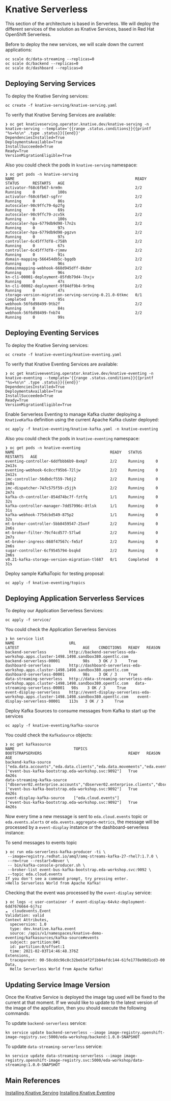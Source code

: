 # Knative Serverless

This section of the architecture is based in Serverless. We will deploy the different
services of the solution as Knative Services, based in Red Hat OpenShift Serverless.

Before to deploy the new services, we will scale down the current applications:

```shell
oc scale dc/data-streaming --replicas=0
oc scale dc/backend --replicas=0
oc scale dc/dashboard --replicas=0
```

## Deploying Serving Services

To deploy the Knative Serving services:

```shell
oc create -f knative-serving/knative-serving.yaml
```

To verify that Knative Serving Services are available:

```shell
❯ oc get knativeserving.operator.knative.dev/knative-serving -n knative-serving --template='{{range .status.conditions}}{{printf "%s=%s\n" .type .status}}{{end}}'
DependenciesInstalled=True
DeploymentsAvailable=True
InstallSucceeded=True
Ready=True
VersionMigrationEligible=True
```

Also you could check the pods in `knative-serving` namespace:

```shell
❯ oc get pods -n knative-serving
NAME                                                     READY   STATUS      RESTARTS   AGE
activator-f68c6fb67-krm9n                                2/2     Running     0          100s
activator-f68c6fb67-sgfrr                                2/2     Running     0          86s
autoscaler-98c9ffc79-6p2fg                               2/2     Running     0          69s
autoscaler-98c9ffc79-zcv5k                               2/2     Running     0          100s
autoscaler-hpa-6779db9d98-l7n2s                          2/2     Running     0          97s
autoscaler-hpa-6779db9d98-pgzvn                          2/2     Running     0          97s
controller-6c45ff7df8-c758h                              2/2     Running     0          67s
controller-6c45ff7df8-rjmmv                              2/2     Running     0          91s
domain-mapping-566454db5c-bgqdb                          2/2     Running     0          96s
domainmapping-webhook-668d945dff-8kdmr                   2/2     Running     0          96s
kn-cli-00001-deployment-85fdb79d4-lhxjv                  2/2     Running     0          47s
kn-cli-00002-deployment-9f84df9b4-9r9nq                  2/2     Running     0          47s
storage-version-migration-serving-serving-0.21.0-6tkmc   0/1     Completed   0          95s
webhook-56f6d98499-9tb2f                                 2/2     Running     0          84s
webhook-56f6d98499-fnb74                                 2/2     Running     0          99s
```

## Deploying Eventing Services

To deploy the Knative Serving services:

```shell
oc create -f knative-eventing/knative-eventing.yaml
```

To verify that Knative Eventing Services are available:

```shell
❯ oc get knativeeventing.operator.knative.dev/knative-eventing -n knative-eventing --template='{{range .status.conditions}}{{printf "%s=%s\n" .type .status}}{{end}}'
DependenciesInstalled=True
DeploymentsAvailable=True
InstallSucceeded=True
Ready=True
VersionMigrationEligible=True
```

Enable Serverless Eventing to manage Kafka cluster deploying a `KnativeKafka` definition using
the current Apache Kafka cluster deployed:

```shell
oc apply -f knative-eventing/knative-kafka.yaml -n knative-eventing
```

Also you could check the pods in `knative-eventing` namespace:

```shell
❯ oc get pods -n knative-eventing
NAME                                          READY   STATUS      RESTARTS   AGE
eventing-controller-6ddfbbb6b9-8xmp7          2/2     Running     0          2m13s
eventing-webhook-6c8ccf95b6-72ljw             2/2     Running     0          2m12s
imc-controller-56dbdcf559-7k6j2               2/2     Running     0          2m8s
imc-dispatcher-747c575f59-z5jjh               2/2     Running     0          2m7s
kafka-ch-controller-854d74bc7f-fztfq          1/1     Running     0          32s
kafka-controller-manager-7dd57996c-8tlsk      1/1     Running     0          31s
kafka-webhook-775dcbd549-875p2                1/1     Running     0          32s
mt-broker-controller-5bb8459547-25xnf         2/2     Running     0          2m6s
mt-broker-filter-79cf4cd577-57lwd             2/2     Running     0          2m7s
mt-broker-ingress-868f47567c-fm5zf            2/2     Running     0          2m6s
sugar-controller-6cf9545794-bsqkd             2/2     Running     0          2m6s
v0.21-kafka-storage-version-migration-tl687   0/1     Completed   0          31s
```

Deploy sample KafkaTopic for testing proposal:

```shell
oc apply -f knative-eventing/topics
```

## Deploying Application Serverless Services

To deploy our Application Serverless Services:

```shell
oc apply -f service/
```

You could check the Application Serverless Services

```shell
❯ kn service list
NAME                        URL                                                                                           LATEST                            AGE    CONDITIONS   READY   REASON
backend-serverless          http://backend-serverless-eda-workshop.apps.cluster-1498.1498.sandbox380.opentlc.com          backend-serverless-00001          98s    3 OK / 3     True    
dashboard-serverless        http://dashboard-serverless-eda-workshop.apps.cluster-1498.1498.sandbox380.opentlc.com        dashboard-serverless-00001        98s    3 OK / 3     True    
data-streaming-serverless   http://data-streaming-serverless-eda-workshop.apps.cluster-1498.1498.sandbox380.opentlc.com   data-streaming-serverless-00001   98s    3 OK / 3     True    
event-display-serverless    http://event-display-serverless-eda-workshop.apps.cluster-1498.1498.sandbox380.opentlc.com    event-display-serverless-00001    113s   3 OK / 3     True
```

Deploy Kafka Sources to consume messages from Kafka to start up the services

```shell
oc apply -f knative-eventing/kafka-source
```

You could check the `KafkaSource` objects:

```shell
❯ oc get kafkasource
NAME                          TOPICS                                                                                                                                               BOOTSTRAPSERVERS                                      READY   REASON   AGE
backend-kafka-source          ["eda.data.accounts","eda.data.clients","eda.data.movements","eda.events.domain.clients","eda.events.domain.accounts","eda.events.domain.regions"]   ["event-bus-kafka-bootstrap.eda-workshop.svc:9092"]   True             4m26s
data-streaming-kafka-source   ["dbserver02.enterprise.accounts","dbserver02.enterprise.clients","dbserver02.enterprise.movements","dbserver02.enterprise.regions"]                 ["event-bus-kafka-bootstrap.eda-workshop.svc:9092"]   True             4m26s
event-display-kafka-source    ["eda.cloud.events"]                                                                                                                                 ["event-bus-kafka-bootstrap.eda-workshop.svc:9092"]   True             4m26s
```

Now every time a new message is sent to `eda.cloud.events` topic or `eda.events.alerts` or `eda.events.aggregate-metrics`, the message will be processed by a `event-display` instance or the dashboard-serverless instance:

To send messages to events topic

```shell
❯ oc run eda-serverless-kafka-producer -ti \
 --image=registry.redhat.io/amq7/amq-streams-kafka-27-rhel7:1.7.0 \
 --rm=true --restart=Never \
 -- bin/kafka-console-producer.sh \
 --broker-list event-bus-kafka-bootstrap.eda-workshop.svc:9092 \
 --topic eda.cloud.events
If you don't see a command prompt, try pressing enter.
>Hello Serverless World from Apache Kafka!
```

Checking that the event was processed by the `event-display` service:

```shell
❯ oc logs -c user-container -f event-display-64vkz-deployment-6dd7676664-6j7sz
☁️  cloudevents.Event
Validation: valid
Context Attributes,
  specversion: 1.0
  type: dev.knative.kafka.event
  source: /apis/v1/namespaces/knative-demo-eventing/kafkasources/kafka-source#events
  subject: partition:0#1
  id: partition:0/offset:1
  time: 2021-02-03T14:46:48.376Z
Extensions,
  traceparent: 00-58cddc96c8c32beb14f2f1b84afdc144-61fe1778e98d1cd3-00
Data,
  Hello Serverless World from Apache Kafka!
```

## Updating Service Image Version

Once the Knative Service is deployed the image tag used will be fixed to the current at that moment.
If we would like to update to the latest version of the image of the application, then you should
execute the following commands:

To update `backend-serverless` service:

```shell
kn service update backend-serverless --image image-registry.openshift-image-registry.svc:5000/eda-workshop/backend:1.0.0-SNAPSHOT
```

To update `data-streaming-serverless` service:

```shell
kn service update data-streaming-serverless --image image-registry.openshift-image-registry.svc:5000/eda-workshop/data-streaming:1.0.0-SNAPSHOT
```

## Main References

[Installing Knative Serving](https://docs.openshift.com/container-platform/4.7/serverless/admin_guide/installing-knative-serving.html)
[Installing Knative Eventing](https://docs.openshift.com/container-platform/4.7/serverless/admin_guide/installing-knative-eventing.html)
